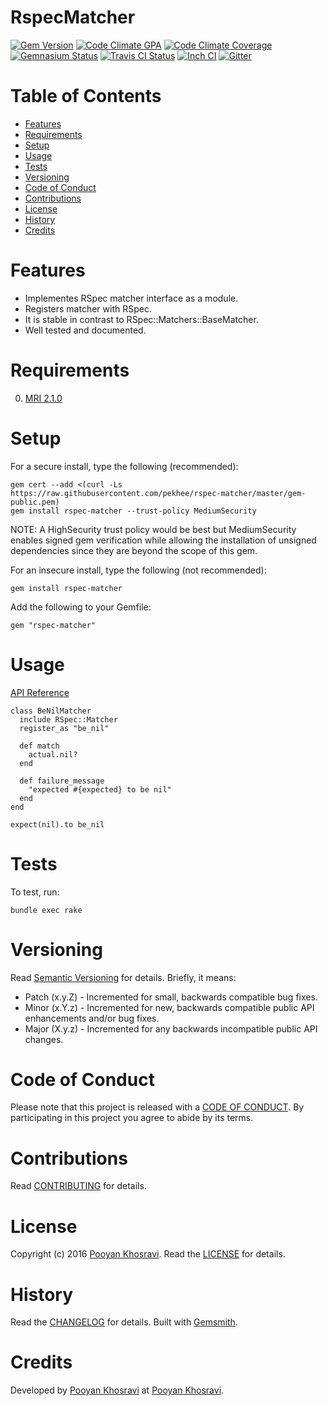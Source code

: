 # RspecMatcher

[![Gem Version](https://badge.fury.io/rb/rspec-matcher.svg)](http://badge.fury.io/rb/rspec-matcher)
[![Code Climate GPA](https://codeclimate.com/github/pekhee/rspec-matcher.svg)](https://codeclimate.com/github/pekhee/rspec-matcher)
[![Code Climate Coverage](https://codeclimate.com/github/pekhee/rspec-matcher/coverage.svg)](https://codeclimate.com/github/pekhee/rspec-matcher)
[![Gemnasium Status](https://gemnasium.com/pekhee/rspec-matcher.svg)](https://gemnasium.com/pekhee/rspec-matcher)
[![Travis CI Status](https://secure.travis-ci.org/pekhee/rspec-matcher.svg)](https://travis-ci.org/pekhee/rspec-matcher)
[![Inch CI](https://inch-ci.org/github/pekhee/rspec-matcher.svg?branch=master)](https://inch-ci.org/github/pekhee/rspec-matcher)
[![Gitter](https://badges.gitter.im/pekhee/rspec-matcher.svg)](https://gitter.im/pekhee/rspec-matcher)

<!-- Tocer[start]: Auto-generated, don't remove. -->

# Table of Contents

- [Features](#features)
- [Requirements](#requirements)
- [Setup](#setup)
- [Usage](#usage)
- [Tests](#tests)
- [Versioning](#versioning)
- [Code of Conduct](#code-of-conduct)
- [Contributions](#contributions)
- [License](#license)
- [History](#history)
- [Credits](#credits)

<!-- Tocer[finish]: Auto-generated, don't remove. -->

# Features
- Implementes RSpec matcher interface as a module.
- Registers matcher with RSpec.
- It is stable in contrast to RSpec::Matchers::BaseMatcher.
- Well tested and documented.

# Requirements

0. [MRI 2.1.0](https://www.ruby-lang.org)

# Setup

For a secure install, type the following (recommended):

    gem cert --add <(curl -Ls https://raw.githubusercontent.com/pekhee/rspec-matcher/master/gem-public.pem)
    gem install rspec-matcher --trust-policy MediumSecurity

NOTE: A HighSecurity trust policy would be best but MediumSecurity enables signed gem verification while
allowing the installation of unsigned dependencies since they are beyond the scope of this gem.

For an insecure install, type the following (not recommended):

    gem install rspec-matcher

Add the following to your Gemfile:

    gem "rspec-matcher"

# Usage
[API Reference](http://www.rubydoc.info/github/pekhee/rspec-matcher/master)

    class BeNilMatcher
      include RSpec::Matcher
      register_as "be_nil"

      def match
        actual.nil?
      end

      def failure_message
        "expected #{expected} to be nil"
      end
    end

    expect(nil).to be_nil

# Tests

To test, run:

    bundle exec rake

# Versioning

Read [Semantic Versioning](http://semver.org) for details. Briefly, it means:

- Patch (x.y.Z) - Incremented for small, backwards compatible bug fixes.
- Minor (x.Y.z) - Incremented for new, backwards compatible public API enhancements and/or bug fixes.
- Major (X.y.z) - Incremented for any backwards incompatible public API changes.

# Code of Conduct

Please note that this project is released with a [CODE OF CONDUCT](CODE_OF_CONDUCT.md). By participating in this project
you agree to abide by its terms.

# Contributions

Read [CONTRIBUTING](CONTRIBUTING.md) for details.

# License

Copyright (c) 2016 [Pooyan Khosravi](https://www.github.com/pekhee).
Read the [LICENSE](LICENSE.md) for details.

# History

Read the [CHANGELOG](CHANGELOG.md) for details.
Built with [Gemsmith](https://github.com/bkuhlmann/gemsmith).

# Credits

Developed by [Pooyan Khosravi](https://www.github.com/pekhee) at [Pooyan Khosravi](https://www.github.com/pekhee).
